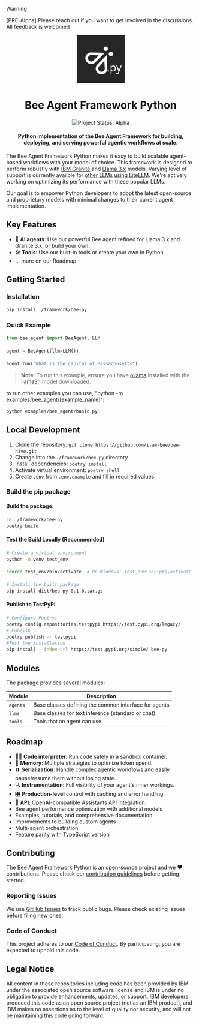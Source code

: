 > [!WARNING]
> [PRE-Alpha] Please reach out if you want to get involved in the discussions. All feedback is welcomed

<p align="center">
    <img alt="Bee Framework logo" src="/docs/assets/Bee_Dark.svg" height="128">
    <h1 align="center">Bee Agent Framework Python</h1>
</p>

<p align="center">
  <img align="center" alt="Project Status: Alpha" src="https://img.shields.io/badge/Status-Alpha-red">
  <h4 align="center">Python implementation of the Bee Agent Framework for building, deploying, and serving powerful agentic workflows at scale.</h4>
</p>

The Bee Agent Framework Python makes it easy to build scalable agent-based workflows with your model of choice. This framework is designed to perform robustly with [IBM Granite](https://www.ibm.com/granite?adoper=255252_0_LS1) and [Llama 3.x](https://ai.meta.com/blog/meta-llama-3-1/) models. Varying level of support is currently availble for [other LLMs using LiteLLM](https://docs.litellm.ai/docs/providers). We're actively working on optimizing its performance with these popular LLMs.

Our goal is to empower Python developers to adopt the latest open-source and proprietary models with minimal changes to their current agent implementation.

## Key Features

- 🤖 **AI agents**: Use our powerful Bee agent refined for Llama 3.x and Granite 3.x, or build your own.
- 🛠️ **Tools**: Use our built-in tools or create your own in Python.
- ... more on our Roadmap

## Getting Started

### Installation

```bash
pip install ./framework/bee-py
```

### Quick Example

```python
from bee_agent import BeeAgent, LLM

agent = BeeAgent(llm=LLM())

agent.run("What is the capital of Massachusetts")
```

> **Note**: To run this example, ensure you have [ollama](https://ollama.com) installed with the [llama3.1](https://ollama.com/library/llama3.1) model downloaded.

to run other examples you can use, "python -m examples/bee_agent/[example_name]":

```bash
python examples/bee_agent/basic.py
```

## Local Development

1. Clone the repository: `git clone https://github.com/i-am-bee/bee-hive.git`
1. Change into the `./framework/bee-py` directory
1. Install dependencies: `poetry install`
1. Activate virtual environment: `poetry shell`
1. Create `.env` from `.env.example` and fill in required values


### Build the pip package

#### Build the package:

```bash
cd ./framework/bee-py
poetry build
```

#### Test the Build Locally (Recommended)

```bash
# Create a virtual environment
python -m venv test_env

source test_env/bin/activate  # On Windows: test_env\Scripts\activate

# Install the built package
pip install dist/bee-py-0.1.0.tar.gz
```

#### Publish to TestPyPI

```bash
# Configure Poetry:
poetry config repositories.testpypi https://test.pypi.org/legacy/
# Publish
poetry publish -r testpypi
#Test the installation
pip install --index-url https://test.pypi.org/simple/ bee-py
```

## Modules

The package provides several modules:

| Module   | Description                                           |
| -------- | ----------------------------------------------------- |
| `agents` | Base classes defining the common interface for agents |
| `llms`   | Base classes for text inference (standard or chat)    |
| `tools`  | Tools that an agent can use                           |

## Roadmap

- 👩‍💻 **Code interpreter**: Run code safely in a sandbox container.
- 💾 **Memory**: Multiple strategies to optimize token spend.
- ⏸️ **Serialization**: Handle complex agentic workflows and easily pause/resume them without losing state.
- 🔍 **Instrumentation**: Full visibility of your agent's inner workings.
- 🎛️ **Production-level** control with caching and error handling.
- 🔁 **API**: OpenAI-compatible Assistants API integration.
- Bee agent performance optimization with additional models
- Examples, tutorials, and comprehensive documentation
- Improvements to building custom agents
- Multi-agent orchestration
- Feature parity with TypeScript version

## Contributing

The Bee Agent Framework Python is an open-source project and we ❤️ contributions. Please check our [contribution guidelines](./CONTRIBUTING.md) before getting started.

### Reporting Issues

We use [GitHub Issues](https://github.com/i-am-bee/bee-hive/issues) to track public bugs. Please check existing issues before filing new ones.

### Code of Conduct

This project adheres to our [Code of Conduct](./CODE_OF_CONDUCT.md). By participating, you are expected to uphold this code.

## Legal Notice

All content in these repositories including code has been provided by IBM under the associated open source software license and IBM is under no obligation to provide enhancements, updates, or support. IBM developers produced this code as an open source project (not as an IBM product), and IBM makes no assertions as to the level of quality nor security, and will not be maintaining this code going forward.
